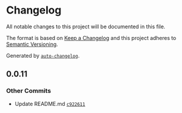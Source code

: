 # Changelog

All notable changes to this project will be documented in this file.

The format is based on [Keep a Changelog](https://keepachangelog.com/en/1.0.0/)
and this project adheres to [Semantic Versioning](https://semver.org/spec/v2.0.0.html).

Generated by [`auto-changelog`](https://github.com/CookPete/auto-changelog).

## 0.0.11

### Other Commits

- Update README.md [`c922611`](https://github.com/pennimerger/gitact/commit/c922611858d68fa48700dbfef32165a977af49a6)
